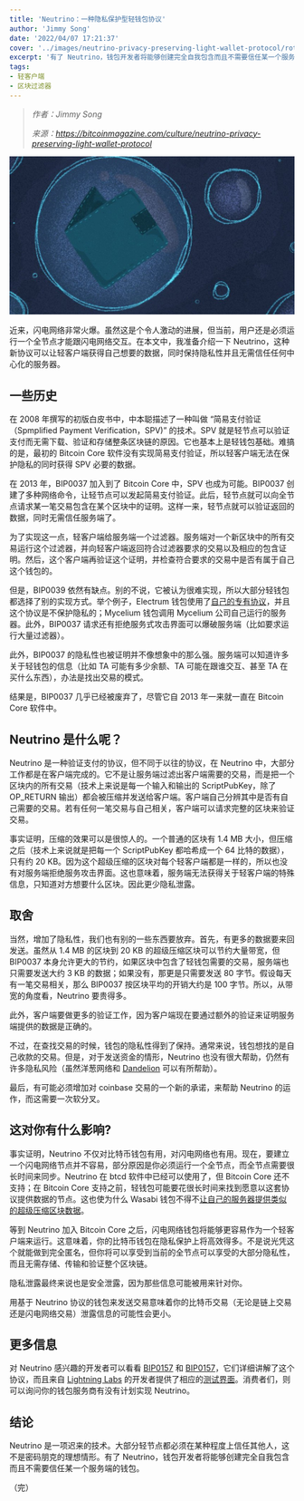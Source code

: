 ```yaml
---
title: 'Neutrino：一种隐私保护型轻钱包协议'
author: 'Jimmy Song'
date: '2022/04/07 17:21:37'
cover: '../images/neutrino-privacy-preserving-light-wallet-protocol/rotocol.jpg'
excerpt: '有了 Neutrino，钱包开发者将能够创建完全自我包含而且不需要信任某一个服务端的钱包'
tags:
- 轻客户端
- 区块过滤器
---
```



> *作者：Jimmy Song*
> 
> *来源：<https://bitcoinmagazine.com/culture/neutrino-privacy-preserving-light-wallet-protocol>*



![Privacy & security - Neutrino: A Privacy-Preserving Light Wallet Protocol](../images/neutrino-privacy-preserving-light-wallet-protocol/rotocol.jpg)

近来，闪电网络非常火爆。虽然这是个令人激动的进展，但当前，用户还是必须运行一个全节点才能跟闪电网络交互。在本文中，我准备介绍一下 Neutrino，这种新协议可以让轻客户端获得自己想要的数据，同时保持隐私性并且无需信任任何中心化的服务器。

## 一些历史

在 2008 年撰写的初版白皮书中，中本聪描述了一种叫做 “简易支付验证（Spmplified Payment Verification，SPV)” 的技术。SPV 就是轻节点可以验证支付而无需下载、验证和存储整条区块链的原因。它也基本上是轻钱包基础。难搞的是，最初的 Bitcoin Core 软件没有实现简易支付验证，所以轻客户端无法在保护隐私的同时获得 SPV 必要的数据。

在 2013 年，BIP0037 加入到了 Bitcoin Core 中，SPV 也成为可能。BIP0037 创建了多种网络命令，让轻节点可以发起简易支付验证。此后，轻节点就可以向全节点请求某一笔交易包含在某个区块中的证明。这样一来，轻节点就可以验证返回的数据，同时无需信任服务端了。

为了实现这一点，轻客户端给服务端一个过滤器。服务端对一个新区块中的所有交易运行这个过滤器，并向轻客户端返回符合过滤器要求的交易以及相应的包含证明。然后，这个客户端再验证这个证明，并检查符合要求的交易中是否有属于自己这个钱包的。

但是，BIP0039 依然有缺点。别的不说，它被认为很难实现，所以大部分轻钱包都选择了别的实现方式。举个例子，Electrum 钱包使用了[自己的专有协议](https://electrum.readthedocs.io/en/latest/protocol.html)，并且这个协议是不保护隐私的；Mycelium 钱包调用 Mycelium 公司自己运行的服务器。此外，BIP0037 请求还有拒绝服务式攻击界面可以爆破服务端（比如要求运行大量过滤器）。

此外，BIP0037 的隐私性也被证明并不像想象中的那么强。服务端可以知道许多关于轻钱包的信息（比如 TA 可能有多少余额、TA 可能在跟谁交互、甚至 TA 在买什么东西），办法是找出交易的模式。

结果是，BIP0037 几乎已经被废弃了，尽管它自 2013 年一来就一直在 Bitcoin Core 软件中。

## Neutrino 是什么呢？

Neutrino 是一种验证支付的协议，但不同于以往的协议，在 Neutrino 中，大部分工作都是在客户端完成的。它不是让服务端过滤出客户端需要的交易，而是把一个区块内的所有交易（技术上来说是每一个输入和输出的 ScriptPubKey，除了 OP_RETURN 输出）都会被压缩并发送给客户端。客户端自己分辨其中是否有自己需要的交易。若有任何一笔交易与自己相关，客户端可以请求完整的区块来验证交易。

事实证明，压缩的效果可以是很惊人的。一个普通的区块有 1.4 MB 大小，但压缩之后（技术上来说就是把每一个 ScriptPubKey 都哈希成一个 64 比特的数据），只有约 20 KB。因为这个超级压缩的区块对每个轻客户端都是一样的，所以也没有对服务端拒绝服务攻击界面。这也意味着，服务端无法获得关于轻客户端的特殊信息，只知道对方想要什么区块。因此更少隐私泄露。

## 取舍

当然，增加了隐私性，我们也有别的一些东西要放弃。首先，有更多的数据要来回发送。虽然从 1.4 MB 的区块到 20 KB 的超级压缩区块可以节约大量带宽，但 BIP0037 本身允许更大的节约，如果区块中包含了轻钱包需要的交易，服务端也只需要发送大约 3 KB 的数据；如果没有，那更是只需要发送 80 字节。假设每天有一笔交易相关，那么 BIP0037 按区块平均的开销大约是 100 字节。所以，从带宽的角度看，Neutrino 要贵得多。

此外，客户端要做更多的验证工作，因为客户端现在要通过额外的验证来证明服务端提供的数据是正确的。

不过，在查找交易的时候，钱包的隐私性得到了保持。通常来说，钱包想找的是自己收款的交易。但是，对于发送资金的情形，Neutrino 也没有很大帮助，仍然有许多隐私风险（虽然洋葱网络和 [Dandelion](https://github.com/bitcoin/bips/blob/master/bip-0156.mediawiki) 可以有所帮助）。

最后，有可能必须增加对 coinbase 交易的一个新的承诺，来帮助 Neutrino 的运作，而这需要一次软分叉。

## 这对你有什么影响?

事实证明，Neutrino 不仅对比特币钱包有用，对闪电网络也有用。现在，要建立一个闪电网络节点并不容易，部分原因是你必须运行一个全节点，而全节点需要很长时间来同步。Neutrino 在 btcd 软件中已经可以使用了，但 Bitcoin Core 还不支持；在 Bitcoin Core 支持之前，轻钱包可能要花很长时间来找到愿意以这套协议提供数据的节点。这也使为什么 Wasabi 钱包不得不[让自己的服务器提供类似的超级压缩区块数据](https://medium.com/@nopara73/wasabi-privacy-focused-bitcoin-wallet-for-desktop-3962d567045a)。

等到 Neutrino 加入 Bitcoin Core 之后，闪电网络钱包将能够更容易作为一个轻客户端来运行。这意味着，你的比特币钱包在隐私保护上将高效得多。不是说光凭这个就能做到完全匿名，但你将可以享受到当前的全节点可以享受的大部分隐私性，而且无需存储、传输和验证整个区块链。

隐私泄露最终来说也是安全泄露，因为那些信息可能被用来针对你。

用基于 Neutrino 协议的钱包来发送交易意味着你的比特币交易（无论是链上交易还是闪电网络交易）泄露信息的可能性会更小。

## 更多信息

对 Neutrino 感兴趣的开发者可以看看 [BIP0157](https://github.com/bitcoin/bips/blob/master/bip-0157.mediawiki) 和 [BIP0157](https://github.com/bitcoin/bips/blob/master/bip-0157.mediawiki)，它们详细讲解了这个协议，而且来自 [Lightning Labs](https://lightning.engineering/) 的开发者提供了相应的[测试界面](https://github.com/bitcoin/bips/blob/master/bip-0158/testnet-19.json)。消费者们，则可以询问你的钱包服务商有没有计划实现 Neutrino。

## 结论

Neutrino 是一项迟来的技术。大部分轻节点都必须在某种程度上信任其他人，这不是密码朋克的理想情形。有了 Neutrino，钱包开发者将能够创建完全自我包含而且不需要信任某一个服务端的钱包。

（完）

